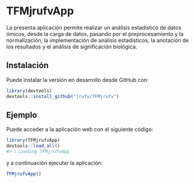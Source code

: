 
<!-- README.md is generated from README.Rmd. Please edit that file -->

# TFMjrufvApp

<!-- badges: start -->
<!-- badges: end -->

La presenta aplicación permite realizar un análisis estadístico de datos
ómicos, desde la carga de datos, pasando por el preprocesamiento y la
normalización, la implementación de análisis estadísticos, la anotación
de los resultados y el análisis de significación biológica.

## Instalación

Puede instalar la versión en desarrollo desde GitHub con:

``` r
library(devtools)
devtools::install_github("jrufv/TFMjrufv")
```

## Ejemplo

Puede acceder a la aplicación web con el siguiente código:

``` r
library(TFMjrufvApp)
devtools::load_all()
#> ℹ Loading TFMjrufvApp
```

y a continuación ejecutar la aplicación:

``` r
TFMjrufvApp()
```
